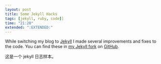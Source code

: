 ```yaml
---
layout: post
title: Some Jekyll Hacks
tags: [jekyll, ruby, code]]
time: "21:20"
extended: ":EXTENDED:"
---
```


While switching my blog to
[Jekyll](http://github.com/mojombo/jekyll/tree/master) I made several
improvements and fixes to the code.  You can find these in [my Jekyll
fork](http://github.com/metajack/jekyll/tree/master) on
[GitHub](http://github.com).

这是一个 jekyll 日志样本。
